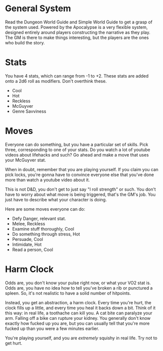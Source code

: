 # General System

Read the Dungeon World Guide and Simple World Guide to get a grasp of the system
used. Powered by the Apocalypse is a very flexible system, designed entirely
around players constructing the narrative as they play. The GM is there to make
things interesting, but the players are the ones who build the story.

# Stats

You have 4 stats, which can range from -1 to +2. These stats are added onto a
2d6 roll as modifiers. Don't overthink these. 

- Cool
- Hot
- Reckless
- McGuyver
- Genre Savviness

# Moves

Everyone can do something, but you have a particular set of skills. Pick
three, corresponding to one of your stats. Do you watch a lot of youtube videos
about lifehacks and such? Go ahead and make a move that uses your McGuyver stat.

When in doubt, remember that you are playing yourself. If you claim you can pick
locks, you're gonna have to convince everyone else that you've done more than
watch a youtube video about it.

This is not D&D, you don't get to just say "I roll strength" or such. You don't
have to worry about what move is being triggered, that's the GM's job. You just
have to describe what your character is doing.

Here are some moves everyone can do:

- Defy Danger, relevant stat. 
- Melee, Reckless
- Examine stuff thoroughly, Cool
- Do something through stress, Hot
- Persuade, Cool
- Intimidate, Hot
- Read a person, Cool

# Harm Clock

Odds are, you don't know your pulse right now, or what your VO2 stat is. Odds
are, you have no idea how to tell you've broken a rib or punctured a spleen. So,
it's not realistic to have a solid number of hitpoints.

Instead, you get an abstraction, a harm clock. Every time you're hurt, the clock
fills up a little, and every time you heal it backs down a bit. Think of it this
way: in real life, a toothache can kill you. A cat bite can paralyze your arm.
Falling off a bike can rupture your kidney. You generally don't know exactly how
fucked up you are, but you can usually tell that you're more fucked up than
you were a few minutes earlier.

You're playing yourself, and you are *extremely* squishy in real life. Try not
to get hurt.
